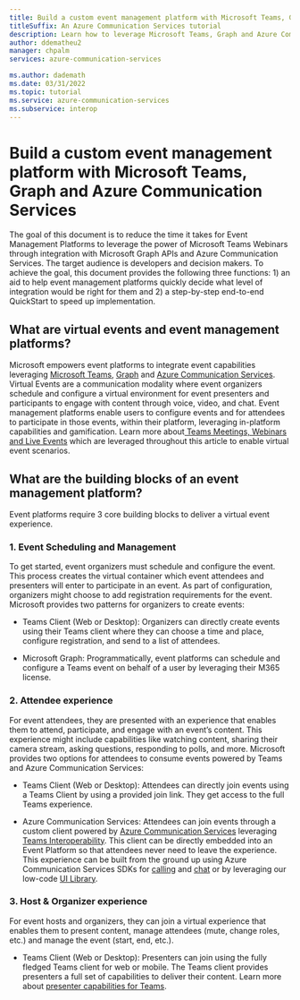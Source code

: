 ```yaml
---
title: Build a custom event management platform with Microsoft Teams, Graph and Azure Communication Services
titleSuffix: An Azure Communication Services tutorial
description: Learn how to leverage Microsoft Teams, Graph and Azure Communication Services to build a custom event management platform.
author: ddematheu2
manager: chpalm
services: azure-communication-services

ms.author: dademath
ms.date: 03/31/2022
ms.topic: tutorial
ms.service: azure-communication-services
ms.subservice: interop
---
```


# Build a custom event management platform with Microsoft Teams, Graph and Azure Communication Services

The goal of this document is to reduce the time it takes for Event Management Platforms to leverage the power of Microsoft Teams Webinars through integration with Microsoft Graph APIs and Azure Communication Services. The target audience is developers and decision makers. To achieve the goal, this document provides the following three functions: 1) an aid to help event management platforms quickly decide what level of integration would be right for them and 2) a step-by-step end-to-end QuickStart to speed up implementation.

## What are virtual events and event management platforms?

Microsoft empowers event platforms to integrate event capabilities leveraging [Microsoft Teams](https://docs.microsoft.com/microsoftteams/quick-start-meetings-live-events), [Graph](https://docs.microsoft.com/graph/api/application-post-onlinemeetings?view=graph-rest-beta&tabs=http) and [Azure Communication Services](https://docs.microsoft.com/azure/communication-services/overview). Virtual Events are a communication modality where event organizers schedule and configure a virtual environment for event presenters and participants to engage with content through voice, video, and chat. Event management platforms enable users to configure events and for attendees to participate in those events, within their platform, leveraging in-platform capabilities and gamification. Learn more about[ Teams Meetings, Webinars and Live Events](https://docs.microsoft.com/en-us/microsoftteams/quick-start-meetings-live-events) which are leveraged throughout this article to enable virtual event scenarios. 

## What are the building blocks of an event management platform?

Event platforms require 3 core building blocks to deliver a virtual event experience. 

### 1. Event Scheduling and Management

To get started, event organizers must schedule and configure the event. This process creates the virtual container which event attendees and presenters will enter to participate in an event. As part of configuration, organizers might choose to add registration requirements for the event. Microsoft provides two patterns for organizers to create events:

- Teams Client (Web or Desktop): Organizers can directly create events using their Teams client where they can choose a time and place, configure registration, and send to a list of attendees.

- Microsoft Graph: Programmatically, event platforms can schedule and configure a Teams event on behalf of a user by leveraging their M365 license. 

### 2. Attendee experience

For event attendees, they are presented with an experience that enables them to attend, participate, and engage with an event’s content. This experience might include capabilities like watching content, sharing their camera stream, asking questions, responding to polls, and more. Microsoft provides two options for attendees to consume events powered by Teams and Azure Communication Services:

- Teams Client (Web or Desktop): Attendees can directly join events using a Teams Client by using a provided join link. They get access to the full Teams experience.
  
- Azure Communication Services: Attendees can join events through a custom client powered by [Azure Communication Services](https://docs.microsoft.com/azure/communication-services/overview) leveraging [Teams Interoperability](https://docs.microsoft.com/azure/communication-services/concepts/join-teams-meeting). This client can be directly embedded into an Event Platform so that attendees never need to leave the experience. This experience can be built from the ground up using Azure Communication Services SDKs for [calling](https://docs.microsoft.com/azure/communication-services/quickstarts/voice-video-calling/get-started-teams-interop?pivots=platform-web) and [chat](https://docs.microsoft.com/azure/communication-services/quickstarts/chat/meeting-interop?pivots=platform-web) or by leveraging our low-code [UI Library](https://docs.microsoft.com/azure/communication-services/quickstarts/ui-library/get-started-composites?tabs=kotlin&pivots=platform-web).

### 3. Host & Organizer experience

For event hosts and organizers, they can join a virtual experience that enables them to present content, manage attendees (mute, change roles, etc.) and manage the event (start, end, etc.).

- Teams Client (Web or Desktop): Presenters can join using the fully fledged Teams client for web or mobile. The Teams client provides presenters a full set of capabilities to deliver their content. Learn more about [presenter capabilities for Teams](https://support.microsoft.com/office/present-in-a-live-event-in-teams-d58fc9db-ff5b-4633-afb3-b4b2ddef6c0a). 
